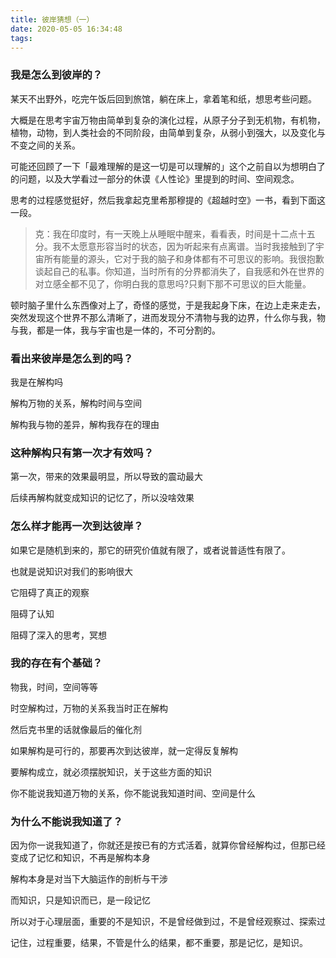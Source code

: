 ```yaml
---
title: 彼岸猜想（一）
date: 2020-05-05 16:34:48
tags:
---
```



### 我是怎么到彼岸的？


某天不出野外，吃完午饭后回到旅馆，躺在床上，拿着笔和纸，想思考些问题。

大概是在思考宇宙万物由简单到复杂的演化过程，从原子分子到无机物，有机物，植物，动物，到人类社会的不同阶段，由简单到复杂，从弱小到强大，以及变化与不变之间的关系。

可能还回顾了一下「最难理解的是这一切是可以理解的」这个之前自以为想明白了的问题，以及大学看过一部分的休谟《人性论》里提到的时间、空间观念。

思考的过程感觉挺好，然后我拿起克里希那穆提的《超越时空》一书，看到下面这一段。
> 克：我在印度时，有一天晚上从睡眠中醒来，看看表，时间是十二点十五分。我不太愿意形容当时的状态，因为听起来有点离谱。当时我接触到了宇宙所有能量的源头，它对于我的脑子和身体都有不可思议的影响。我很抱歉谈起自己的私事。你知道，当时所有的分界都消失了，自我感和外在世界的对立感全都不见了，你明白我的意思吗?只剩下那不可思议的巨大能量。

顿时脑子里什么东西像对上了，奇怪的感觉，于是我起身下床，在边上走来走去，突然发现这个世界不那么清晰了，进而发现分不清物与我的边界，什么你与我，物与我，都是一体，我与宇宙也是一体的，不可分割的。

### 看出来彼岸是怎么到的吗？


我是在解构吗

解构万物的关系，解构时间与空间

解构我与物的差异，解构我存在的理由

### 这种解构只有第一次才有效吗？


第一次，带来的效果最明显，所以导致的震动最大

后续再解构就变成知识的记忆了，所以没啥效果

### 怎么样才能再一次到达彼岸？


如果它是随机到来的，那它的研究价值就有限了，或者说普适性有限了。

也就是说知识对我们的影响很大

它阻碍了真正的观察

阻碍了认知

阻碍了深入的思考，冥想

### 我的存在有个基础？


物我，时间，空间等等

时空解构过，万物的关系我当时正在解构

然后克书里的话就像最后的催化剂

如果解构是可行的，那要再次到达彼岸，就一定得反复解构

要解构成立，就必须摆脱知识，关于这些方面的知识

你不能说我知道万物的关系，你不能说我知道时间、空间是什么

### 为什么不能说我知道了？


因为你一说我知道了，你就还是按已有的方式活着，就算你曾经解构过，但那已经变成了记忆和知识，不再是解构本身

解构本身是对当下大脑运作的剖析与干涉

而知识，只是知识而已，是一段记忆

所以对于心理层面，重要的不是知识，不是曾经做到过，不是曾经观察过、探索过

记住，过程重要，结果，不管是什么的结果，都不重要，那是记忆，是知识。
